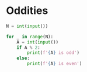 # Oddities

```python
N = int(input())

for _ in range(N):
    A = int(input())
    if A % 2:
        print(f'{A} is odd')
    else:
        print(f'{A} is even')
```
